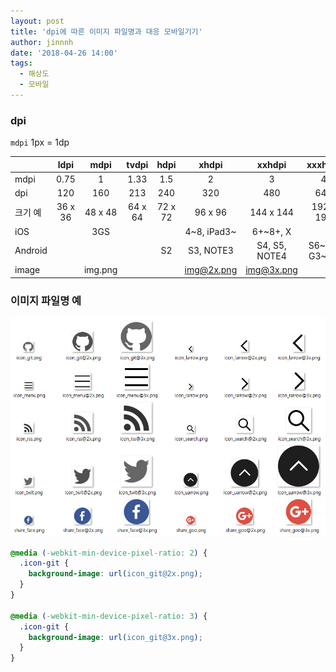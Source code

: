 ```yaml
---
layout: post
title: 'dpi에 따른 이미지 파일명과 대응 모바일기기'
author: jinnnh
date: '2018-04-26 14:00'
tags:
  - 해상도
  - 모바일
---
```


### dpi

`mdpi` 1px = 1dp

|  | ldpi | mdpi | tvdpi | hdpi | xhdpi | xxhdpi | xxxhdpi |
|-|:-:|:-:|:-:|:-:|:-:|:-:|:-:|
| mdpi | 0.75 | 1 | 1.33 | 1.5 | 2 | 3 | 4 |
| dpi | 120 | 160 | 213 | 240 | 320 | 480 | 640 |
| 크기 예 | 36 x 36 | 48 x 48 | 64 x 64 | 72 x 72 | 96 x 96 | 144 x 144 | 192 x 192 |
| iOS | | 3GS | | | 4~8, iPad3~ | 6+~8+, X | |
| Android | | | | S2 | S3, NOTE3 | S4, S5, NOTE4 | S6~S9, G3~G6 |
| image | | img.png | | | img@2x.png | img@3x.png | |

### 이미지 파일명 예

![](/files/dpi_image_exmaple.jpg)

```css
@media (-webkit-min-device-pixel-ratio: 2) {
  .icon-git {
    background-image: url(icon_git@2x.png);
  }
}

@media (-webkit-min-device-pixel-ratio: 3) {
  .icon-git {
    background-image: url(icon_git@3x.png);
  }
}
```
